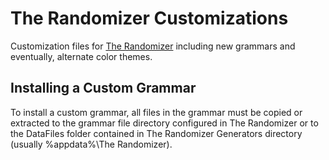 # The Randomizer Customizations
Customization files for [The Randomizer](https://github.com/melance/TheRandomizer) including new grammars and eventually, alternate color themes.

## Installing a Custom Grammar
To install a custom grammar, all files in the grammar must be copied or extracted to the grammar file directory configured in The Randomizer or to the DataFiles folder contained in The Randomizer Generators directory (usually %appdata%\The Randomizer).
